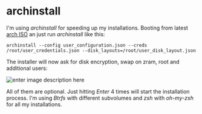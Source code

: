 # archinstall

I'm using *archinstall* for speeding up my installations.
Booting from latest [arch ISO](https://archlinux.org/download/) an just run *archinstall* like this:

    archinstall --config user_configuration.json --creds /root/user_credentials.json --disk_layouts=/root/user_disk_layout.json

The installer will now ask for disk encryption, swap on zram, root and additional users:

![enter image description here](https://pbs.twimg.com/media/FO3yIsJXIAAc6jo?format=jpg&name=4096x4096)

All of them are optional. Just hitting *Enter* 4 times will start the installation process.
I'm using *Btrfs* with different subvolumes and *zsh* with *oh-my-zsh* for all my installations.
